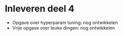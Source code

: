# Inleveren deel 4

* Opgave over hyperparam tuning: nog ontwikkelen
* Vrije opgave over leuke dingen: nog ontwikkelen
